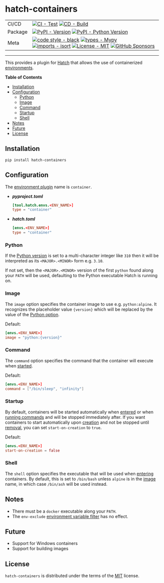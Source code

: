# hatch-containers

| | |
| --- | --- |
| CI/CD | [![CI - Test](https://github.com/ofek/hatch-containers/actions/workflows/test.yml/badge.svg)](https://github.com/ofek/hatch-containers/actions/workflows/test.yml) [![CD - Build](https://github.com/ofek/hatch-containers/actions/workflows/build.yml/badge.svg)](https://github.com/ofek/hatch/actions-containers/workflows/build.yml) |
| Package | [![PyPI - Version](https://img.shields.io/pypi/v/hatch-containers.svg?logo=pypi&label=PyPI&logoColor=gold)](https://pypi.org/project/hatch-containers/) [![PyPI - Python Version](https://img.shields.io/pypi/pyversions/hatch-containers.svg?logo=python&label=Python&logoColor=gold)](https://pypi.org/project/hatch-containers/) |
| Meta | [![code style - black](https://img.shields.io/badge/code%20style-black-000000.svg)](https://github.com/psf/black) [![types - Mypy](https://img.shields.io/badge/types-Mypy-blue.svg)](https://github.com/ambv/black) [![imports - isort](https://img.shields.io/badge/imports-isort-ef8336.svg)](https://github.com/pycqa/isort) [![License - MIT](https://img.shields.io/badge/license-MIT-9400d3.svg)](https://spdx.org/licenses/) [![GitHub Sponsors](https://img.shields.io/github/sponsors/ofek?logo=GitHub%20Sponsors&style=social)](https://github.com/sponsors/ofek) |

-----

This provides a plugin for [Hatch](https://github.com/pypa/hatch) that allows the use of containerized [environments](https://hatch.pypa.io/latest/environment/).

**Table of Contents**

- [Installation](#installation)
- [Configuration](#configuration)
  - [Python](#python)
  - [Image](#image)
  - [Command](#command)
  - [Startup](#startup)
  - [Shell](#shell)
- [Notes](#notes)
- [Future](#future)
- [License](#license)

## Installation

```console
pip install hatch-containers
```

## Configuration

The [environment plugin](https://hatch.pypa.io/latest/plugins/environment/) name is `container`.

- ***pyproject.toml***

    ```toml
    [tool.hatch.envs.<ENV_NAME>]
    type = "container"
    ```

- ***hatch.toml***

    ```toml
    [envs.<ENV_NAME>]
    type = "container"
    ```

### Python

If the [Python version](https://hatch.pypa.io/latest/config/environment/#python-version) is set to a multi-character integer like `310` then it will be interpreted as its `<MAJOR>.<MINOR>` form e.g. `3.10`.

If not set, then the `<MAJOR>.<MINOR>` version of the first `python` found along your `PATH` will be used, defaulting to the Python executable Hatch is running on.

### Image

The `image` option specifies the container image to use e.g. `python:alpine`. It recognizes the placeholder value `{version}` which will be replaced by the value of the [Python option](#python).

Default:

```toml
[envs.<ENV_NAME>]
image = "python:{version}"
```

### Command

The `command` option specifies the command that the container will execute when [started](#startup).

Default:

```toml
[envs.<ENV_NAME>]
command = ["/bin/sleep", "infinity"]
```

### Startup

By default, containers will be started automatically when [entered](https://hatch.pypa.io/latest/environment/#entering-environments) or when [running commands](https://hatch.pypa.io/latest/environment/#command-execution) and will be stopped immediately after. If you want containers to start automatically upon [creation](https://hatch.pypa.io/latest/environment/#creation) and not be stopped until [removal](https://hatch.pypa.io/latest/environment/#removal), you can set `start-on-creation` to `true`.

Default:

```toml
[envs.<ENV_NAME>]
start-on-creation = false
```

### Shell

The `shell` option specifies the executable that will be used when [entering](https://hatch.pypa.io/latest/environment/#entering-environments) containers. By default, this is set to `/bin/bash` unless `alpine` is in the [image](#image) name, in which case `/bin/ash` will be used instead.

## Notes

- There must be a `docker` executable along your `PATH`.
- The `env-exclude` [environment variable filter](https://hatch.pypa.io/latest/config/environment/#filters) has no effect.

## Future

- Support for Windows containers
- Support for building images

## License

`hatch-containers` is distributed under the terms of the [MIT](https://spdx.org/licenses/MIT.html) license.
